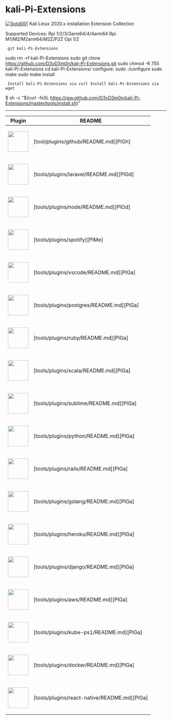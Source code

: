 # kali-Pi-Extensions
[![Solid00](https://raspberry-valley.azurewebsites.net/img/raspibanner.jpg)](https://github.com/D3vD3m0n/)| 
Kali Linux 2020.x installation Extension Collection

Supported Devices:
Rpi 1/2/3/3arm64/4/4arm64
Bpi M1/M2/M2arm64/M2Z/P2Z
Opi 1/2

     git kali-Pi-Extensions 

sudo rm -rf kali-Pi-Extensions
sudo git clone https://github.com/D3vD3m0n/kali-Pi-Extensions.git
sudo chmod -R 755 kali-Pi-Extensions
cd kali-Pi-Extensions/
configure:
sudo ./configure
sudo make
sudo make install

     Install kali-Pi-Extensions via curl Install kali-Pi-Extensions via wget 

$ sh -c "$(curl -fsSL https://raw.github.com/D3vD3m0n/kali-Pi-Extensions/master/tools/install.sh)"

______________________________________________________
| Plugin | README |
| ------ | ------ |
|<p align="left"><img src="https://ohmyz.sh/img/plugin-logos/logo-git.png" width="64" ></p>| [tool/plugins/github/README.md][PlGh] |
|<p align="left"><img src="https://ohmyz.sh/img/plugin-logos/logo-laravel.svg" width="64" ></p> | [tools/plugins/laravel/README.md][PlGd] |
|<p align="left"><img src="https://ohmyz.sh/img/plugin-logos/logo-nodejs.svg" width="64" ></p> | [tools/plugins/node/README.md][PlOd] |
|<p align="left"><img src="https://ohmyz.sh/img/plugin-logos/logo-spotify.png" width="64" ></p> | [tools/plugins/spotify][PlMe] |
|<p align="left"><img src="https://ohmyz.sh/img/plugin-logos/logo-vscode.png" width="64" ></p> | [tools/plugins/vscode/README.md][PlGa] |
|<p align="left"><img src="https://ohmyz.sh/img/plugin-logos/logo-postgresql.svg" width="64" ></p> | [tools/plugins/postgres/README.md][PlGa] |
|<p align="left"><img src="https://ohmyz.sh/img/plugin-logos/logo-ruby.svg" width="64" ></p> | [tools/plugins/ruby/README.md][PlGa] |
|<p align="left"><img src="https://ohmyz.sh/img/plugin-logos/logo-scala.png" width="64" ></p> | [tools/plugins/scala/README.md][PlGa] |
|<p align="left"><img src="https://ohmyz.sh/img/plugin-logos/logo-sublime.png" width="64" ></p> | [tools/plugins/sublime/README.md][PlGa] |
|<p align="left"><img src="https://ohmyz.sh/img/plugin-logos/logo-python.svg" width="64" ></p> | [tools/plugins/python/README.md][PlGa] |
|<p align="left"><img src="https://ohmyz.sh/img/plugin-logos/logo-rails.svg" width="64" ></p> | [tools/plugins/rails/README.md][PlGa] |
|<p align="left"><img src="https://ohmyz.sh/img/plugin-logos/logo-go.svg" width="64" ></p> | [tools/plugins/golang/README.md][PlGa] |
|<p align="left"><img src="https://ohmyz.sh/img/plugin-logos/logo-heroku.svg" width="64" ></p> | [tools/plugins/heroku/README.md][PlGa] |
|<p align="left"><img src="https://ohmyz.sh/img/plugin-logos/logo-django.svg" width="64" ></p> | [tools/plugins/django/README.md][PlGa] |
|<p align="left"><img src="https://ohmyz.sh/img/plugin-logos/logo-aws.svg" width="64" ></p> | [tools/plugins/aws/README.md][PlGa] |
|<p align="left"><img src="https://ohmyz.sh/img/plugin-logos/logo-kubernetes.png" width="64" ></p> | [tools/plugins/kube-ps1/README.md][PlGa] |
|<p align="left"><img src="https://ohmyz.sh/img/plugin-logos/logo-docker.png" width="64" ></p> | [tools/plugins/docker/README.md][PlGa] |
|<p align="left"><img src="https://ohmyz.sh/img/plugin-logos/logo-react.png" width="64" ></p> | [tools/plugins/react-native/README.md][PlGa] |
